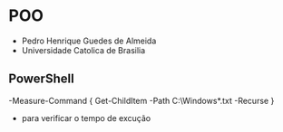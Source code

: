 # POO
- Pedro Henrique Guedes de Almeida
- Universidade Catolica de Brasilia

## PowerShell
-Measure-Command { Get-ChildItem -Path C:\Windows\*.txt -Recurse }
- para verificar o tempo de excução